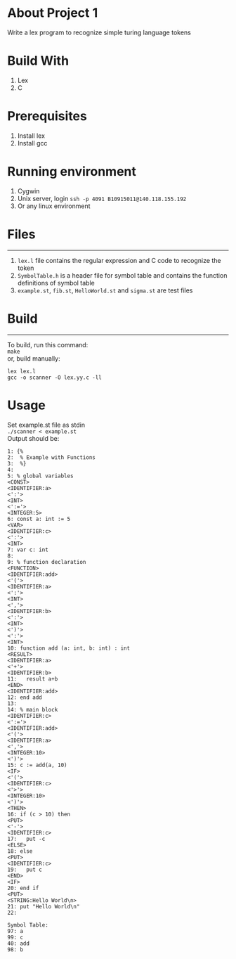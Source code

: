 # About Project 1
Write a lex program to recognize simple turing language tokens

# Build With
1. Lex
2. C

# Prerequisites
1. Install lex
3. Install gcc

# Running environment
1. Cygwin
2. Unix server, login `ssh -p 4091 B10915011@140.118.155.192`
3. Or any linux environment

# Files
---
1. `lex.l` file contains the regular expression and C code to recognize the token  
2. `SymbolTable.h` is a header file for symbol table and contains the function definitions of symbol table  
3. `example.st`,  `fib.st`, `HelloWorld.st` and `sigma.st` are test files  

# Build
---
To build, run this command:  
`make`  
or, build manually:
```
lex lex.l
gcc -o scanner -O lex.yy.c -ll
```

# Usage
Set example.st file as stdin  
`./scanner < example.st`  
Output should be:
```
1: {%
2:  % Example with Functions
3:  %}
4:
5: % global variables
<CONST>
<IDENTIFIER:a>
<':'>
<INT>
<':='>
<INTEGER:5>
6: const a: int := 5
<VAR>
<IDENTIFIER:c>
<':'>
<INT>
7: var c: int
8:
9: % function declaration
<FUNCTION>
<IDENTIFIER:add>
<'('>
<IDENTIFIER:a>
<':'>
<INT>
<','>
<IDENTIFIER:b>
<':'>
<INT>
<')'>
<':'>
<INT>
10: function add (a: int, b: int) : int
<RESULT>
<IDENTIFIER:a>
<'+'>
<IDENTIFIER:b>
11:   result a+b
<END>
<IDENTIFIER:add>
12: end add
13:
14: % main block
<IDENTIFIER:c>
<':='>
<IDENTIFIER:add>
<'('>
<IDENTIFIER:a>
<','>
<INTEGER:10>
<')'>
15: c := add(a, 10)
<IF>
<'('>
<IDENTIFIER:c>
<'>'>
<INTEGER:10>
<')'>
<THEN>
16: if (c > 10) then
<PUT>
<'-'>
<IDENTIFIER:c>
17:   put -c
<ELSE>
18: else
<PUT>
<IDENTIFIER:c>
19:   put c
<END>
<IF>
20: end if
<PUT>
<STRING:Hello World\n>
21: put "Hello World\n"
22:

Symbol Table:
97: a
99: c
40: add
98: b
```
